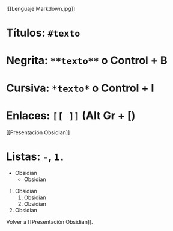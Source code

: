 ![[Lenguaje Markdown.jpg]]



# Títulos: `#texto`


# Negrita: `**texto**` o Control + B



# Cursiva: `*texto*` o Control + I



# Enlaces: `[[ ]]` (Alt Gr + [)

[[Presentación Obsidian]]

# Listas: `-`, `1.`
- Obsidian
	- Obsidian
1. Obsidian
	1. Obsidian
	2. Obsidian
2. Obsidian



Volver a [[Presentación Obsidian]].